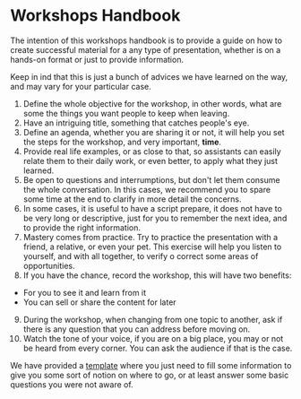 # Workshops Handbook

The intention of this workshops handbook is to provide a guide on how to create successful material for a any type of presentation, whether is on a hands-on format or just to provide information.

Keep in ind that this is just a bunch of advices we have learned on the way, and may vary for your particular case.

1. Define the whole objective for the workshop, in other words, what are some the things you want people to keep when leaving.
2. Have an intriguing title, something that catches people's eye.
3. Define an agenda, whether you are sharing it or not, it will help you set the steps for the workshop, and very important, **time**.
4. Provide real life examples, or as close to that, so assistants can easily relate them to their daily work, or even better, to apply what they just learned.
5. Be open to questions and interrumptions, but don't let them consume the whole conversation. In this cases, we recommend you to spare some time at the end to clarify in more detail the concerns.
6. In some cases, it is useful to have a script prepare, it does not have to be very long or descriptive, just for you to remember the next idea, and to provide the right information.
7. Mastery comes from practice. Try to practice the presentation with a friend, a relative, or even your pet. This exercise will help you listen to yourself, and with all together, to verify o correct some areas of opportunities.
8. If you have the chance, record the workshop, this will have two benefits:
  * For you to see it and learn from it
  * You can sell or share the content for later
9. During the workshop, when changing from one topic to another, ask if there is any question that you can address before moving on.
10. Watch the tone of your voice, if you are on a big place, you may or not be heard from every corner. You can ask the audience if that is the case.

We have provided a [template](TEMPLATE.md) where you just need to fill some information to give you some sort of notion on where to go, or at least answer some basic questions you were not aware of.
